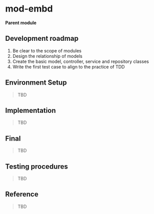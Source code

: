 # mod-embd
**Parent module**

## Development roadmap
1. Be clear to the scope of modules
1. Design the relationship of models
1. Create the basic model, controller, service and repository classes
1. Write the first test case to align to the practice of TDD

## Environment Setup
> TBD

## Implementation
> TBD

## Final
> TBD

## Testing procedures
> TBD

## Reference
> TBD
